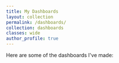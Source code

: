 ```yaml
---
title: My Dashboards
layout: collection
permalink: /dashboards/
collection: dashboards
classes: wide
author_profile: true
---
```

Here are some of the dashboards I've made: